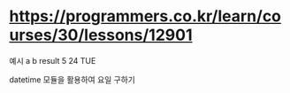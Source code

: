 
# https://programmers.co.kr/learn/courses/30/lessons/12901

예시
a	b	result
5	24	TUE

datetime 모듈을 활용하여 요일 구하기
